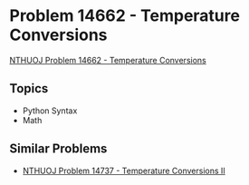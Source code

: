 # Problem 14662 - Temperature Conversions
[NTHUOJ Problem 14662 - Temperature Conversions](https://acm.cs.nthu.edu.tw/problem/14662/)


## Topics
- Python Syntax
- Math


## Similar Problems
- [NTHUOJ Problem 14737 - Temperature Conversions II](https://acm.cs.nthu.edu.tw/problem/14737/)